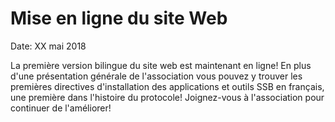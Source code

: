 # Mise en ligne du site Web
Date: XX mai 2018

La première version bilingue du site web est maintenant en ligne! En plus d'une présentation générale de l'association vous pouvez y trouver les premières directives d'installation des applications et outils SSB en français, une première dans l'histoire du protocole! Joignez-vous à l'association pour continuer de l'améliorer!
